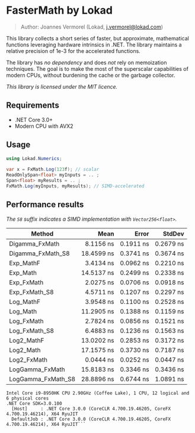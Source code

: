 # FasterMath by Lokad

> Author: Joannes Vermorel (Lokad, j.vermorel@lokad.com)

This library collects a short series of faster, but approximate, mathematical 
functions leveraging hardware intrinsics in .NET. The library maintains a 
relative precision of 1e-3 for the accelerated functions. 

The library has _no dependency_ and does _not_ rely on memoization techniques.
The goal is to make the most of the superscalar capabilities of modern CPUs,
without burdening the cache or the garbage collector.

_This library is licensed under the MIT licence._

## Requirements

* .NET Core 3.0+
* Modern CPU with AVX2

## Usage

```csharp
using Lokad.Numerics;
	
var x = FxMath.Log(123f); // scalar
ReadOnlySpan<float> myInputs = .. ; 
Span<float> myResults = .. ;
FxMath.Log(myInputs, myResults); // SIMD-accelerated
```

## Performance results

_The `S8` suffix indicates a SIMD implementation with `Vector256<float>`._


|               Method |       Mean |     Error |    StdDev |
|--------------------- |-----------:|----------:|----------:|
|       Digamma_FxMath |  8.1156 ns | 0.1911 ns | 0.2679 ns |
|    Digamma_FxMath_S8 | 18.4599 ns | 0.3741 ns | 0.3674 ns |
|            Exp_MathF |  3.4134 ns | 0.0962 ns | 0.2210 ns |
|             Exp_Math | 14.5137 ns | 0.2499 ns | 0.2338 ns |
|           Exp_FxMath |  2.0275 ns | 0.0706 ns | 0.0918 ns |
|        Exp_FxMath_S8 |  4.5711 ns | 0.1207 ns | 0.2297 ns |
|            Log_MathF |  3.9548 ns | 0.1100 ns | 0.2528 ns |
|             Log_Math | 11.2905 ns | 0.1388 ns | 0.1159 ns |
|           Log_FxMath |  2.7824 ns | 0.0856 ns | 0.1521 ns |
|        Log_FxMath_S8 |  6.4883 ns | 0.1236 ns | 0.1563 ns |
|           Log2_MathF | 13.0202 ns | 0.2853 ns | 0.3172 ns |
|            Log2_Math | 17.1575 ns | 0.3730 ns | 0.7187 ns |
|          Log2_FxMath |  0.0444 ns | 0.0252 ns | 0.0447 ns |
|      LogGamma_FxMath | 15.8183 ns | 0.3346 ns | 0.3436 ns |
|   LogGamma_FxMath_S8 | 28.8896 ns | 0.6744 ns | 1.0891 ns |

```BenchmarkDotNet=v0.12.0, OS=Windows 10.0.18362
Intel Core i9-8950HK CPU 2.90GHz (Coffee Lake), 1 CPU, 12 logical and 6 physical cores
.NET Core SDK=3.0.100
  [Host]     : .NET Core 3.0.0 (CoreCLR 4.700.19.46205, CoreFX 4.700.19.46214), X64 RyuJIT
  DefaultJob : .NET Core 3.0.0 (CoreCLR 4.700.19.46205, CoreFX 4.700.19.46214), X64 RyuJIT```

